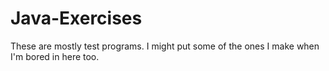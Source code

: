 # Java-Exercises
These are mostly test programs. I might put some of the ones I make when I'm bored in here too.
